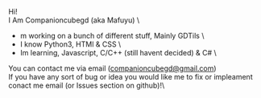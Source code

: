 Hi! \
I Am Companioncubegd (aka Mafuyu) \

- m working on a bunch of different stuff, Mainly GDTils \
- I know Python3, HTMl & CSS \
- Im learning, Javascript, C/C++ (still havent decided) & C# \

You can contact me via email (companioncubegd@gmail.com)\
If you have any sort of bug or idea you would like me to fix or impleament conact me email (or Issues section on github)!\
